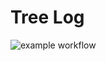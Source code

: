 # Tree Log

![example workflow](https://github.com/dragonworx/tree-log/actions/workflows/build.yml/badge.svg)
